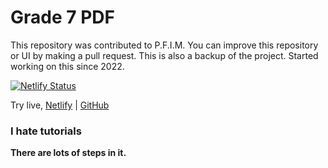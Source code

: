 # Grade 7 PDF
This repository was contributed to P.F.I.M.
You can improve this repository or UI by making a pull request.
This is also a backup of the project. Started working on this since 2022.

[![Netlify Status](https://api.netlify.com/api/v1/badges/e39363ea-5e3a-4f00-9718-40e966013c48/deploy-status)](https://app.netlify.com/sites/grade7pdf/deploys)

Try live, [Netlify](https://grade7pdf.netlify.app) | [GitHub](https://ppzh0.github.io/test-git-bruh)

### I hate tutorials

**There are lots of steps in it.**
